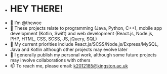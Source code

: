 - # HEY THERE!
- 👋 I’m @thewoe
- 👀 These projects relate to programming (Java, Python, C++), mobile app development (Kotlin, Swift) and web development (React.js, Node.js, PHP, HTML, CSS, SCSS, JS, jQuery, SQL)
- 🌱 My current priorities include React.js/SCSS/Node.js/Express/MySQL, Java and Kotlin although other projects may evolve later
- 💞️ I generally publish my personal work, although some future projects may involve collaborations with others
- 📫 To reach me, please email: k2012185@kingston.ac.uk

<!---
thewoe/thewoe is a ✨ special ✨ repository because its `README.md` (this file) appears on your GitHub profile.
You can click the Preview link to take a look at your changes.
--->
